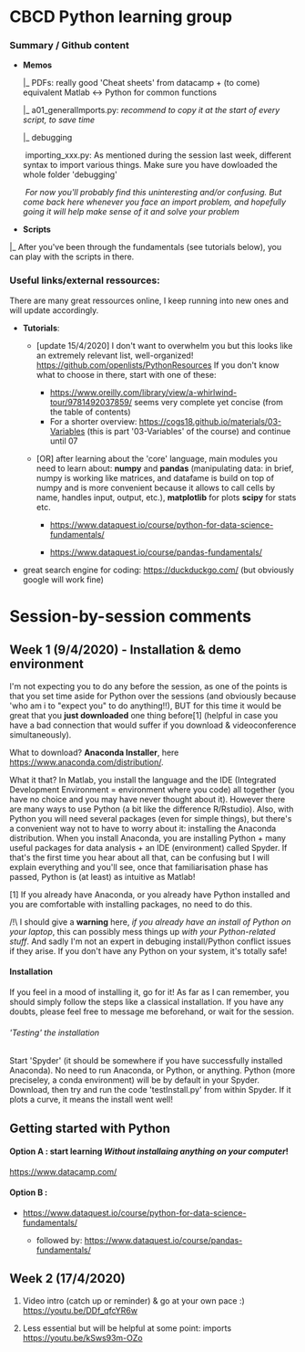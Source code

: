 # CBCD Python learning group 

### Summary / Github content

- **Memos**

  |_ PDFs:  really good 'Cheat sheets' from datacamp + (to come) equivalent Matlab <-> Python for common functions

  |_ a01_generalImports.py: *recommend to copy it at the start of every script, to save time*

  |_ debugging

  ​		importing_xxx.py: As mentioned during the session last week, different syntax to import various things. Make sure you have dowloaded the whole folder 'debugging'

  ​        *For now you'll probably find this uninteresting and/or confusing. But come back here whenever you face an import problem, and hopefully going it will help make sense of it and solve your problem*

- **Scripts**

|_ After you've been through the fundamentals (see tutorials below), you can play with the scripts in there.



### Useful links/external ressources:
There are many great ressources online, I keep running into new ones and will update accordingly. 
- **Tutorials**:

  - [update 15/4/2020] I don't want to overwhelm you but this looks like an extremely relevant list, well-organized! https://github.com/openlists/PythonResources If you don't know what to choose in there, start with one of these:
    - https://www.oreilly.com/library/view/a-whirlwind-tour/9781492037859/ seems very complete yet concise (from the table of contents)
    - For a shorter overview: https://cogs18.github.io/materials/03-Variables (this is part '03-Variables' of the course) and continue until 07

  - [OR] after learning about the 'core' language, main modules you need to learn about: **numpy** and **pandas** (manipulating data: in brief, numpy is working like matrices, and datafame is build on top of numpy and is more convenient because it allows to call cells by name, handles input, output, etc.), **matplotlib** for plots **scipy** for stats etc.
    - https://www.dataquest.io/course/python-for-data-science-fundamentals/

    - https://www.dataquest.io/course/pandas-fundamentals/
- great search engine for coding: https://duckduckgo.com/ (but obviously google will work fine)


# Session-by-session comments

## Week 1 (9/4/2020) - Installation & demo environment
I'm not expecting you to do any before the session, as one of the points is that you set time aside for Python over the sessions (and obviously because 'who am i to "expect you" to do anything!!), BUT for this time it would be great that you **just downloaded** one thing before[1] (helpful in case you have a bad connection that would suffer if you download & videoconference simultaneously). 

What to download? **Anaconda Installer**, here https://www.anaconda.com/distribution/.

What it that? In Matlab, you install the language and the IDE (Integrated Development Environment = environment where you code) all together (you have no choice and you may have never thought about it). However there are many ways to use Python (a bit like the difference R/Rstudio). Also, with Python you will need several packages (even for simple things), but there's a convenient way not to have to worry about it: installing the Anaconda distribution. When you install Anaconda, you are installing Python + many useful packages for data analysis + an IDE (environment) called Spyder. If that's the first time you hear about all that, can be confusing but I will explain everything and you'll see, once that familiarisation phase has passed, Python is (at least) as intuitive as Matlab!


[1] If you already have Anaconda, or you already have Python installed and you are comfortable with installing packages, no need to do this.

/!\ I should give a **warning** here, *if you already have an install of Python on your laptop*, this can possibly mess things up *with your Python-related stuff*. And sadly I'm not an expert in debuging install/Python conflict issues if they arise. If you don't have any Python on your system, it's totally safe!


#### Installation
If you feel in a mood of installing it, go for it! As far as I can remember, you should simply follow the steps like a classical installation. If you have any doubts, please feel free to message me beforehand, or wait for the session.


###### 'Testing' the installation
Start 'Spyder' (it should be somewhere if you have successfully installed Anaconda). No need to run Anaconda, or Python, or anything. Python (more preciseley, a conda environment) will be by default in your Spyder.
Download, then try and run the code 'testInstall.py' from within Spyder. If it plots a curve, it means the install went well! 



## Getting started with Python

#### Option A : start learning _Without installaing anything on your computer_!

https://www.datacamp.com/

#### Option B : 

- https://www.dataquest.io/course/python-for-data-science-fundamentals/

  - followed by: https://www.dataquest.io/course/pandas-fundamentals/
  
## Week 2 (17/4/2020)
1. Video intro (catch up or reminder) & go at your own pace :)
https://youtu.be/DDf_qfcYR6w

2. Less essential but will be helpful at some point: imports
https://youtu.be/kSws93m-OZo
